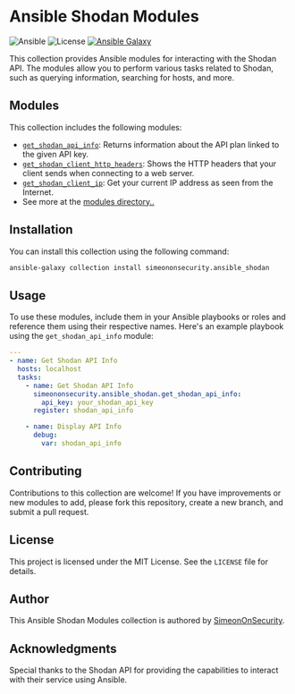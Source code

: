 # Ansible Shodan Modules

![Ansible](https://img.shields.io/badge/ansible-2.10%2B-blue)
![License](https://img.shields.io/badge/license-MIT-green)
[![Ansible Galaxy](https://github.com/simeononsecurity/ansible_shodan/actions/workflows/ansible_galaxy_collection.yml/badge.svg)](https://github.com/simeononsecurity/ansible_shodan/actions/workflows/ansible_galaxy_collection.yml)

This collection provides Ansible modules for interacting with the Shodan API. The modules allow you to perform various tasks related to Shodan, such as querying information, searching for hosts, and more.

## Modules

This collection includes the following modules:

- [`get_shodan_api_info`](https://github.com/simeononsecurity/ansible_shodan/tree/main/collections/ansible_collections/simeononsecurity/shodan/plugins/modules/get_shodan_api_info.py): Returns information about the API plan linked to the given API key.
- [`get_shodan_client_http_headers`](https://github.com/simeononsecurity/ansible_shodan/tree/main/collections/ansible_collections/simeononsecurity/shodan/plugins/modules/get_shodan_client_http_headers.py): Shows the HTTP headers that your client sends when connecting to a web server.
- [`get_shodan_client_ip`](https://github.com/simeononsecurity/ansible_shodan/tree/main/collections/ansible_collections/simeononsecurity/shodan/plugins/modules/get_shodan_client_ip.py): Get your current IP address as seen from the Internet.
- See more at the [modules directory..](https://github.com/simeononsecurity/ansible_shodan/tree/main/collections/ansible_collections/simeononsecurity/shodan/plugins/modules/)

## Installation

You can install this collection using the following command:

```bash
ansible-galaxy collection install simeononsecurity.ansible_shodan
```

## Usage
To use these modules, include them in your Ansible playbooks or roles and reference them using their respective names. Here's an example playbook using the `get_shodan_api_info` module:
```yml
---
- name: Get Shodan API Info
  hosts: localhost
  tasks:
    - name: Get Shodan API Info
      simeononsecurity.ansible_shodan.get_shodan_api_info:
        api_key: your_shodan_api_key
      register: shodan_api_info

    - name: Display API Info
      debug:
        var: shodan_api_info
```

## Contributing
Contributions to this collection are welcome! If you have improvements or new modules to add, please fork this repository, create a new branch, and submit a pull request.

## License
This project is licensed under the MIT License. See the `LICENSE` file for details.

## Author
This Ansible Shodan Modules collection is authored by [SimeonOnSecurity](https://simeononsecurity.ch/).

## Acknowledgments
Special thanks to the Shodan API for providing the capabilities to interact with their service using Ansible.